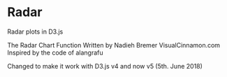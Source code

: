 # Radar
Radar plots in D3.js

 The Radar Chart Function 
 Written by Nadieh Bremer 
 VisualCinnamon.com 
 Inspired by the code of alangrafu 

 Changed to make it work with D3.js v4 and now v5 (5th. June 2018)
